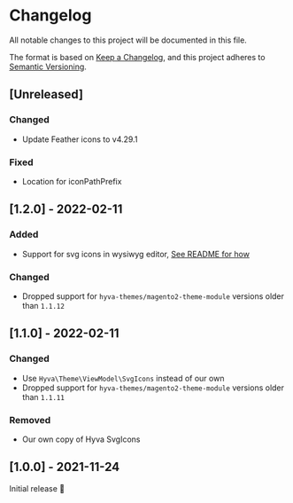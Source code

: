 # Changelog
All notable changes to this project will be documented in this file.

The format is based on [Keep a Changelog](https://keepachangelog.com/en/1.0.0/),
and this project adheres to [Semantic Versioning](https://semver.org/spec/v2.0.0.html).

## [Unreleased]

### Changed
- Update Feather icons to v4.29.1

### Fixed
- Location for iconPathPrefix

## [1.2.0] - 2022-02-11
### Added
- Support for svg icons in wysiwyg editor, [See README for how](./README.md)

### Changed
- Dropped support for `hyva-themes/magento2-theme-module` versions older than `1.1.12`

## [1.1.0] - 2022-02-11
### Changed
- Use `Hyva\Theme\ViewModel\SvgIcons` instead of our own
- Dropped support for `hyva-themes/magento2-theme-module` versions older than `1.1.11`

### Removed
- Our own copy of Hyva SvgIcons

## [1.0.0] - 2021-11-24
Initial release 🎉
